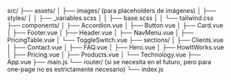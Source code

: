src/
├── assets/
│   ├── images/  (para placeholders de imágenes)
│   ├── styles/
│   │   ├── _variables.scss
│   │   ├── base.scss
│   │   └── tailwind.css
├── components/
│   ├── Accordion.vue
│   ├── Button.vue
│   ├── Card.vue
│   ├── Footer.vue
│   ├── Header.vue
│   ├── NavMenu.vue
│   ├── PricingTable.vue
│   └── ToggleSwitch.vue
├── sections/
│   ├── Clients.vue
│   ├── Contact.vue
│   ├── FAQ.vue
│   ├── Hero.vue
│   ├── HowItWorks.vue
│   ├── Pricing.vue
│   ├── Products.vue
│   └── Technology.vue
├── App.vue
├── main.js
└── router/ (si se necesita en el futuro, pero para one-page no es estrictamente necesario)
    └── index.js
